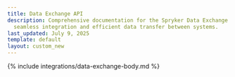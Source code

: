 ```yaml
---
title: Data Exchange API
description: Comprehensive documentation for the Spryker Data Exchange API, enabling
  seamless integration and efficient data transfer between systems.
last_updated: July 9, 2025
template: default
layout: custom_new
---
```


{% include integrations/data-exchange-body.md %}